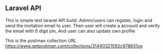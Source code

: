 ## Laravel API

This is simple test laravel API build. Admin/users can register, login and send the invitation email to user. Then user will create a account and verify the email with 6 digit pin, And user can also update own profile

This is the postman collection URL https://www.getpostman.com/collections/31440321592c978631ce